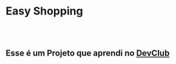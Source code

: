 <h1>Easy Shopping</h1>
<br>
<br>
<h2>Esse é um Projeto que aprendi no <a href="https://aulas.devclub.com.br/m/courses">DevClub</a></h2>
